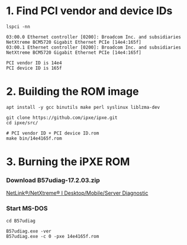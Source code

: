 # 1. Find PCI vendor and device IDs
```
lspci -nn

03:00.0 Ethernet controller [0200]: Broadcom Inc. and subsidiaries NetXtreme BCM5720 Gigabit Ethernet PCIe [14e4:165f]
03:00.1 Ethernet controller [0200]: Broadcom Inc. and subsidiaries NetXtreme BCM5720 Gigabit Ethernet PCIe [14e4:165f]

PCI vendor ID is 14e4
PCI device ID is 165f
```

# 2. Building the ROM image
```
apt install -y gcc binutils make perl syslinux liblzma-dev

git clone https://github.com/ipxe/ipxe.git
cd ipxe/src/

# PCI vendor ID + PCI device ID.rom
make bin/14e4165f.rom
```

# 3. Burning the iPXE ROM
### Download  B57udiag-17.2.03.zip
[NetLink®/NetXtreme® I Desktop/Mobile/Server Diagnostic](https://www.broadcom.com/support/download-search?dk=&pa=&pf=Legacy+Ethernet+Controllers&pg=Legacy+Products&pn=BCM57780&po=)

### Start MS-DOS
```
cd B57udiag

B57udiag.exe -ver
B57udiag.exe -c 0 -pxe 14e4165f.rom
```
